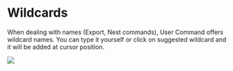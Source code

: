 # Wildcards

When dealing with names \(Export, Nest commands\), User Command offers wildcard names. You can type it yourself or click on suggested wildcard and it will be added at cursor position.

![](https://github.com/sir-editor/Manuscript/tree/ab1b99f5a6295b663146f73bf0560052f14af93f/.gitbook/assets/ucom_05_wildcard.gif)

